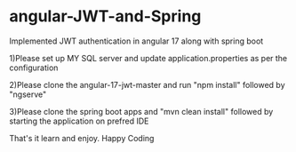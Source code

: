 # angular-JWT-and-Spring
Implemented JWT authentication in angular 17 along with spring boot

1)Please set up MY SQL server and update application.properties as per the configuration

2)Please clone the angular-17-jwt-master and run "npm install" followed by "ngserve"

3)Please clone the spring boot apps and "mvn clean install" followed by starting the application on prefred IDE


That's it learn and enjoy. Happy Coding 
